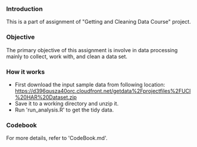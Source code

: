### Introduction
This is a part of assignment of "Getting and Cleaning Data Course" project.

### Objective
The primary objective of this assignment is involve in data processing mainly to collect, work with, and clean a data set.

### How it works
* First download the input sample data from following location:
https://d396qusza40orc.cloudfront.net/getdata%2Fprojectfiles%2FUCI%20HAR%20Dataset.zip 
* Save it to a working directory and unzip it.
* Run 'run_analysis.R' to get the tidy data.

### Codebook
For more details, refer to 'CodeBook.md'.

